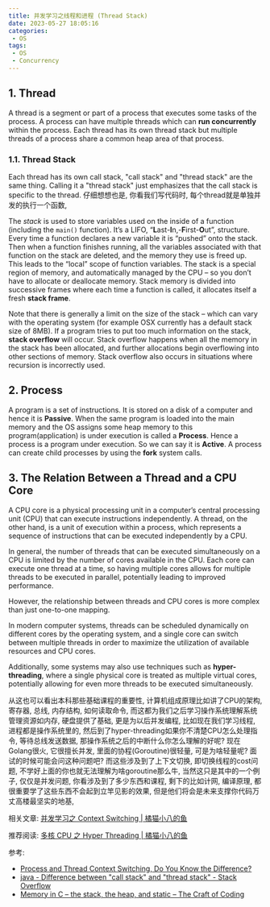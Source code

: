 ```yaml
---
title: 并发学习之线程和进程 (Thread Stack)
date: 2023-05-27 18:05:16
categories:
 - OS
tags:
 - OS
 - Concurrency
---
```


## 1. Thread

A thread is a segment or part of a process that executes some tasks of the process. A process can have multiple threads which can **run concurrently** within the process. Each thread has its own thread stack but multiple threads of a process share a common heap area of that process.

### 1.1. Thread Stack

Each thread has its own call stack, "call stack" and "thread stack" are the same thing. Calling it a "thread stack" just emphasizes that the call stack is specific to the thread. 仔细想想也是, 你看我们写代码时, 每个thread就是单独并发的执行一个函数, 

The *stack* is used to store variables used on the inside of a function (including the `main()` function). It’s a LIFO, “**L**ast-**I**n,-**F**irst-**O**ut”, structure. Every time a function declares a new variable it is “pushed” onto the stack. Then when a function finishes running, all the variables associated with that function on the stack are deleted, and the memory they use is freed up. This leads to the “local” scope of function variables. The stack is a special region of memory, and automatically managed by the CPU – so you don’t have to allocate or deallocate memory. Stack memory is divided into successive frames where each time a function is called, it allocates itself a fresh **stack frame**. 

Note that there is generally a limit on the size of the stack – which can vary with the operating system (for example OSX currently has a default stack size of 8MB). If a program tries to put too much information on the stack, **stack overflow** will occur. Stack overflow happens when all the memory in the stack has been allocated, and further allocations begin overflowing into other sections of memory. Stack overflow also occurs in situations where recursion is incorrectly used.

## 2. Process

A program is a set of instructions. It is stored on a disk of a computer and hence it is **Passive**. When the same program is loaded into the main memory and the OS assigns some heap memory to this program(application) is under execution is called a **Process**. Hence a process is a program under execution. So we can say it is **Active**. A process can create child processes by using the **fork** system calls. 

## 3. The Relation Between a Thread and a CPU Core

A CPU core is a physical processing unit in a computer’s central processing unit (CPU) that can execute instructions independently. A thread, on the other hand, is a unit of execution within a process, which represents a sequence of instructions that can be executed independently by a CPU.

In general, the number of threads that can be executed simultaneously on a CPU is limited by the number of cores available in the CPU. Each core can execute one thread at a time, so having multiple cores allows for multiple threads to be executed in parallel, potentially leading to improved performance. 

However, the relationship between threads and CPU cores is more complex than just one-to-one mapping.

In modern computer systems, threads can be scheduled dynamically on different cores by the operating system, and a single core can switch between multiple threads in order to maximize the utilization of available resources and CPU cores.

Additionally, some systems may also use techniques such as **hyper-threading**, where a single physical core is treated as multiple virtual cores, potentially allowing for even more threads to be executed simultaneously.

从这也可以看出本科那些基础课程的重要性, 计算机组成原理比如讲了CPU的架构, 寄存器, 总线, 内存结构, 如何读取命令, 而这都为我们之后学习操作系统理解系统管理资源如内存, 硬盘提供了基础, 更是为以后并发编程, 比如现在我们学习线程, 进程都是操作系统里的, 然后到了hyper-threading如果你不清楚CPU怎么处理指令, 等待总线发送数据, 那操作系统之后的中断什么你怎么理解的好呢? 现在Golang很火, 它很擅长并发, 里面的协程(Goroutine)很轻量, 可是为啥轻量呢? 面试的时候可能会问这种问题吧? 而这些涉及到了上下文切换, 即切换线程的cost问题, 不学好上面的你也就无法理解为啥goroutine那么牛, 当然这只是其中的一个例子, 仅仅是并发问题, 你看涉及到了多少东西和课程, 剩下的比如计网, 编译原理, 都很重要学了这些东西不会起到立竿见影的效果, 但是他们将会是未来支撑你代码万丈高楼最坚实的地基, 

相关文章: [并发学习之 Context Switching | 橘猫小八的鱼](https://davidzhu.xyz/2023/05/27/Operating-System/Context-Switching/)

推荐阅读: [多核 CPU 之 Hyper Threading | 橘猫小八的鱼](https://davidzhu.xyz/2023/05/28/Operating-System/CPU-Architecture/)

参考:

- [Process and Thread Context Switching, Do You Know the Difference? ](https://medium.com/javarevisited/process-and-thread-context-switching-do-you-know-the-difference-updated-8fd93877dff6)
- [java - Difference between "call stack" and "thread stack" - Stack Overflow](https://stackoverflow.com/questions/31145052/difference-between-call-stack-and-thread-stack)
- [Memory in C – the stack, the heap, and static – The Craft of Coding](https://craftofcoding.wordpress.com/2015/12/07/memory-in-c-the-stack-the-heap-and-static/)

